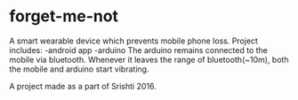 # forget-me-not
A smart wearable device which prevents mobile phone loss. 
Project includes:
  -android app
  -arduino
The arduino remains connected to the mobile via bluetooth. 
Whenever it leaves the range of bluetooth(~10m), both the mobile and arduino start vibrating.

A project made as a part of Srishti 2016. 
